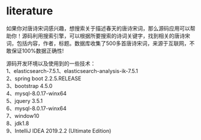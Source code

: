 # literature
如果你对唐诗宋词感兴趣，想搜索关于描述春天的唐诗宋词，那么源码应用可以帮助你！源码利用搜索引擎，可以根据所要搜索的诗词关键字，找到相关的唐诗宋词，包括内容，作者，标题。数据库收集了500多首唐诗宋词，来源于互联网，不敢保证100%数据正确性!

源码开发环境以及使用到的一些技术：<br>
1、elasticsearch-7.5.1、elasticsearch-analysis-ik-7.5.1 <br>
2、spring boot 2.2.5.RELEASE<br>
3、bootstrap 4.5.0<br>
4、mysql-8.0.17-winx64<br>
5、jquery 3.5.1<br>
6、mysql-8.0.17-winx64<br>
7、window10<br>
8、jdk1.8<br>
9、IntelliJ IDEA 2019.2.2 (Ultimate Edition)<br>
